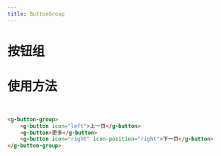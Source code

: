 ```yaml
---
title: ButtonGroup
---
```

# 按钮组

# 使用方法
<br />
<ClientOnly>
  <button-group-demos></button-group-demos>
</ClientOnly>

```html
<g-button-group>
    <g-button icon="left">上一页</g-button>
    <g-button>更多</g-button>
    <g-button icon="right" icon-position="right">下一页</g-button>
</g-button-group>
```